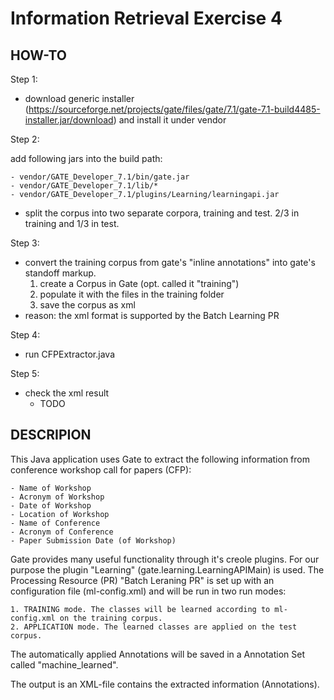 Information Retrieval Exercise 4
================================

HOW-TO
------

Step 1:

- download generic installer (https://sourceforge.net/projects/gate/files/gate/7.1/gate-7.1-build4485-installer.jar/download) and install it under vendor

Step 2:

add following jars into the build path:

	- vendor/GATE_Developer_7.1/bin/gate.jar 
	- vendor/GATE_Developer_7.1/lib/*
	- vendor/GATE_Developer_7.1/plugins/Learning/learningapi.jar

- split the corpus into two separate corpora, training and test. 2/3 in training and 1/3 in test. 

Step 3:

- convert the training corpus from gate's "inline annotations" into gate's standoff markup. 
	1. create a Corpus in Gate (opt. called it "training")
	2. populate it with the files in the training folder
	3. save the corpus as xml
- reason: the xml format is supported by the Batch Learning PR

Step 4: 

- run CFPExtractor.java

Step 5: 

- check the xml result
	- TODO


DESCRIPION
----------

This Java application uses Gate to extract the following information from conference workshop call for papers (CFP):

	- Name of Workshop
	- Acronym of Workshop
	- Date of Workshop
	- Location of Workshop
	- Name of Conference
	- Acronym of Conference
	- Paper Submission Date (of Workshop)

Gate provides many useful functionality through it's creole plugins. For our purpose the plugin "Learning" (gate.learning.LearningAPIMain) is used. The Processing Resource (PR) "Batch Leraning PR" is set up with an configuration file (ml-config.xml) and will be run in two run modes:

	1. TRAINING mode. The classes will be learned according to ml-config.xml on the training corpus.
	2. APPLICATION mode. The learned classes are applied on the test corpus.

The automatically applied Annotations will be saved in a Annotation Set called "machine_learned".

The output is an XML-file contains the extracted information (Annotations). 


